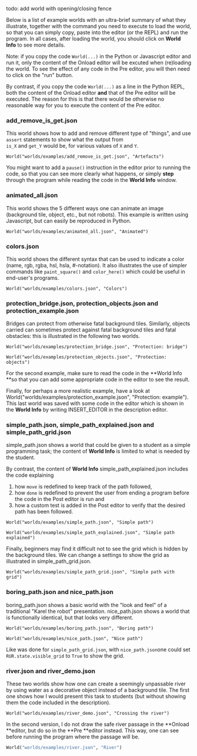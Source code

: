 todo: add world with opening/closing fence

Below is a list of example worlds with an ultra-brief summary of what they illustrate, together with the command you need to execute to load the world, so that you can simply copy, paste into the editor \(or the REPL\) and run the program. In all cases, after loading the world, you should click on **World Info** to see more details.

Note: if you copy the code `World(...)` in the Python or Javascript editor and run it, only the content of the Onload editor will be excuted when \(re\)loading the world.  To see the effect of any code in the Pre editor, you will then need to click on the "run" button.

By contrast, if you copy the code `World(...)` as a line in the Python REPL, both the content of the Onload editor **and** that of the Pre editor will be executed.  The reason for this is that there would be otherwise no reasonable way for you to execute the content of the Pre editor.

### add\_remove\_is\_get.json

This world shows how to add and remove different type of "things", and use `assert` statements to show what the output from  
`is_X` and `get_Y` would be, for various values of `X` and `Y`.

```
World("worlds/examples/add_remove_is_get.json", "Artefacts")
```

You might want to add a `pause()` instruction in the editor prior to running the code, so that you can see more clearly what happens, or simply **step** through the program while reading the code in the **World Info** window.

### animated\_all.json

This world shows the 5 different ways one can animate an image \(background tile, object, etc., but not robots\). This example is written using Javascript, but can easily be reproduced in Python.

```
World("worlds/examples/animated_all.json", "Animated")
```

### colors.json

This world shows the different syntax that can be used to indicate a color \(name, rgb, rgba, hsl, hsla, \#-notation\). It also illustrates the use of simpler commands like `paint_square()` and `color_here()` which could be useful in end-user's programs.

```
World("worlds/examples/colors.json", "Colors")
```

### protection\_bridge.json, protection\_objects.json and protection\_example.json

Bridges can protect from otherwise fatal background tiles. Similarly, objects carried can sometimes protect against fatal background tiles and fatal obstacles: this is illustrated in the following two worlds.

```
World("worlds/examples/protection_bridge.json", "Protection: bridge")

World("worlds/examples/protection_objects.json", "Protection: objects")
```

For the second example, make sure to read the code in the **World Info **so that you can add some appropriate code in the editor to see the result.

Finally, for perhaps a more realistic example, have a look at World\("worlds/examples/protection\_example.json", "Protection: example"\). This last world was saved with some code in the editor which is shown in the **World Info** by writing INSERT\_EDITOR in the description editor.

### simple\_path.json, simple\_path\_explained.json and simple\_path\_grid.json

simple\_path.json shows a world that could be given to a student as a simple programming task; the content of **World Info** is limited to what is needed by the student.

By contrast, the content of **World Info** simple\_path\_explained.json includes the code explaining

1. how `move` is redefined to keep track of the path followed,
2. how `done` is redefined to prevent the user from ending a program before the code in the Post editor is run and 
3. how a custom test is added in the Post editor to verify that the desired path has been followed.

```
World("worlds/examples/simple_path.json", "Simple path")

World("worlds/examples/simple_path_explained.json", "Simple path explained")
```

Finally, beginners may find it difficult not to see the grid which is hidden by the background tiles.  We can change a settings to show the grid as illustrated in simple\_path\_grid.json.

```
World("worlds/examples/simple_path_grid.json", "Simple path with grid")
```

### boring\_path.json and nice\_path.json

boring\_path.json shows a basic world with the "look and feel" of a traditional "Karel the robot" presentation. nice\_path.json shows a world that is functionally identical, but that looks very different.

```
World("worlds/examples/boring_path.json", "Boring path")

World("worlds/examples/nice_path.json", "Nice path")
```

Like was done for `simple_path_grid.json`, with `nice_path.json`one could set `RUR.state.visible_grid` to `True` to show the grid.

### river.json and river\_demo.json

These two worlds show how one can create a seemingly unpassable river by using water as a decorative object instead of a background tile. The first one shows how I would present this task to students \(but without showing them the code included in the description\).

```
World("worlds/examples/river_demo.json", "Crossing the river")
```

In the second version, I do not draw the safe river passage in the **Onload **editor, but do so in the **Pre **editor instead. This way, one can see before running the program where the passage will be.

```python
World("worlds/examples/river.json", "River")
```




